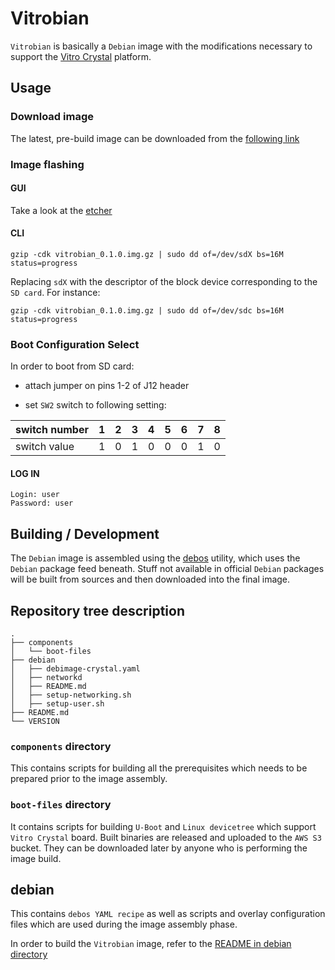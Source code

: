 # Vitrobian

`Vitrobian` is basically a `Debian` image with the modifications necessary to
support the [Vitro Crystal](https://vitro.io/vitro-crystal.html) platform.

## Usage

### Download image

The latest, pre-build image can be downloaded from the
[following link](https://s3-eu-west-1.amazonaws.com/prod-vitrobian-releases/vitrobian_0.1.0.img.gz)

### Image flashing

#### GUI

Take a look at the [etcher](https://etcher.io/)

#### CLI

```
gzip -cdk vitrobian_0.1.0.img.gz | sudo dd of=/dev/sdX bs=16M status=progress
```

Replacing `sdX` with the descriptor of the block device corresponding to the
`SD card`. For instance:

```
gzip -cdk vitrobian_0.1.0.img.gz | sudo dd of=/dev/sdc bs=16M status=progress
```

### Boot Configuration Select

In order to boot from SD card:

* attach jumper on pins 1-2 of J12 header

* set `SW2` switch to following setting:

| switch number | 1 | 2 | 3 | 4 | 5 | 6 | 7 | 8 |
|---------------|---|---|---|---|---|---|---|---|
| switch value | 1 | 0 | 1 | 0 | 0 | 0 | 1 | 0 |

#### LOG IN

```
Login: user
Password: user
```

## Building / Development
The `Debian` image is assembled using the
[debos](https://github.com/go-debos/debos) utility, which uses the `Debian`
package feed beneath. Stuff not available in official `Debian` packages will be
built from sources and then downloaded into the final image.

## Repository tree description

```
.
├── components
│   └── boot-files
├── debian
│   ├── debimage-crystal.yaml
│   ├── networkd
│   ├── README.md
│   ├── setup-networking.sh
│   ├── setup-user.sh
├── README.md
└── VERSION
```

### `components` directory

This contains scripts for building all the prerequisites which needs to be
prepared prior to the image assembly.

### `boot-files` directory

It contains scripts for building `U-Boot` and `Linux devicetree` which support
`Vitro Crystal` board. Built binaries are released and uploaded to the `AWS S3`
bucket. They can be downloaded later by anyone who is performing the image
build.

## debian

This contains `debos YAML recipe` as well as scripts and overlay configuration
files which are used during the image assembly phase.

In order to build the `Vitrobian` image, refer to the
[README in debian directory](debian/README.md)
